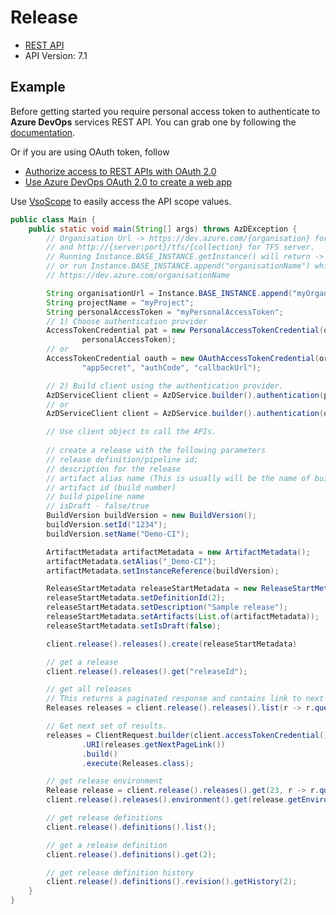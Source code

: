 # Release

- [REST API](https://learn.microsoft.com/en-us/rest/api/azure/devops/release/?view=azure-devops-rest-7.1)
- API Version: 7.1

## Example

Before getting started you require personal access token to authenticate to **Azure DevOps** services REST API.
You can grab one by following the [documentation](https://docs.microsoft.com/en-us/azure/devops/organizations/accounts/use-personal-access-tokens-to-authenticate?WT.mc_id=docs-github-dbrown&view=azure-devops&tabs=preview-page).

Or if you are using OAuth token, follow
- [Authorize access to REST APIs with OAuth 2.0](https://learn.microsoft.com/en-us/azure/devops/integrate/get-started/authentication/oauth?view=azure-devops)
- [Use Azure DevOps OAuth 2.0 to create a web app](https://learn.microsoft.com/en-us/azure/devops/integrate/get-started/authentication/azure-devops-oauth?toc=%2Fazure%2Fdevops%2Fmarketplace-extensibility%2Ftoc.json&view=azure-devops)

Use [VsoScope](https://github.com/hkarthik7/azure-devops-java-sdk/blob/feature/v6.0/azd/src/main/java/org/azd/enums/VsoScope.java) to easily access
the API scope values.


```java
public class Main {
    public static void main(String[] args) throws AzDException {
        // Organisation Url -> https://dev.azure.com/{organisation} for Azure DevOps services
        // and http://{server:port}/tfs/{collection} for TFS server.
        // Running Instance.BASE_INSTANCE.getInstance() will return -> https://dev.azure.com/
        // or run Instance.BASE_INSTANCE.append("organisationName") which returns
        // https://dev.azure.com/organisationName

        String organisationUrl = Instance.BASE_INSTANCE.append("myOrganisation");
        String projectName = "myProject";
        String personalAccessToken = "myPersonalAccessToken";
        // 1) Choose authentication provider
        AccessTokenCredential pat = new PersonalAccessTokenCredential(organisationUrl, projectName, 
                personalAccessToken);
        // or
        AccessTokenCredential oauth = new OAuthAccessTokenCredential(organisationUrl, projectName,
                "appSecret", "authCode", "callbackUrl");

        // 2) Build client using the authentication provider. 
        AzDServiceClient client = AzDService.builder().authentication(pat).buildClient();
        // or
        AzDServiceClient client = AzDService.builder().authentication(oauth).buildClient();

        // Use client object to call the APIs.
        
        // create a release with the following parameters
        // release definition/pipeline id;
        // description for the release
        // artifact alias name (This is usually will be the name of build pipeline name prefixed with _)
        // artifact id (build number)
        // build pipeline name
        // isDraft - false/true
        BuildVersion buildVersion = new BuildVersion();
        buildVersion.setId("1234");
        buildVersion.setName("Demo-CI");

        ArtifactMetadata artifactMetadata = new ArtifactMetadata();
        artifactMetadata.setAlias("_Demo-CI");
        artifactMetadata.setInstanceReference(buildVersion);

        ReleaseStartMetadata releaseStartMetadata = new ReleaseStartMetadata();
        releaseStartMetadata.setDefinitionId(2);
        releaseStartMetadata.setDescription("Sample release");
        releaseStartMetadata.setArtifacts(List.of(artifactMetadata));
        releaseStartMetadata.setIsDraft(false);

        client.release().releases().create(releaseStartMetadata)

        // get a release
        client.release().releases().get("releaseId");

        // get all releases
        // This returns a paginated response and contains link to next page.
        Releases releases = client.release().releases().list(r -> r.queryParameters.top = 100);

        // Get next set of results.
        releases = ClientRequest.builder(client.accessTokenCredential())
                .URI(releases.getNextPageLink())
                .build()
                .execute(Releases.class);

        // get release environment
        Release release = client.release().releases().get(23, r -> r.queryParameters.expand = SingleReleaseExpands.TASKS);
        client.release().releases().environment().get(release.getEnvironments().get(0).getId(), release.getId());

        // get release definitions
        client.release().definitions().list();

        // get a release definition
        client.release().definitions().get(2);

        // get release definition history
        client.release().definitions().revision().getHistory(2);
    }
}
```